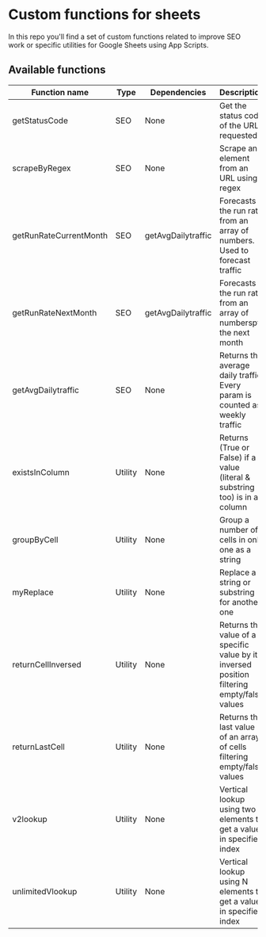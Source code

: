 # Custom functions for sheets
In this repo you'll find a set of custom functions related to improve SEO work or specific utilities for Google Sheets using App Scripts.

## Available functions
| Function name         | Type    | Dependencies              | Description                                                                   |
|-----------------------|---------|---------------------------|-------------------------------------------------------------------------------|
| getStatusCode         | SEO     | None                      | Get the status code of the URL requested                                      |
| scrapeByRegex         | SEO     | None                      | Scrape an element from an URL using regex                                     |
| getRunRateCurrentMonth| SEO     | getAvgDailytraffic        | Forecasts the run rate from an array of numbers. Used to forecast traffic     |
| getRunRateNextMonth   | SEO     | getAvgDailytraffic        | Forecasts the run rate from an array of numberspf the next month              |
| getAvgDailytraffic    | SEO     | None                      | Returns the average daily traffic. Every param is counted as weekly traffic   | 
| existsInColumn        | Utility | None                      | Returns (True or False) if a value (literal & substring too) is in a column   |
| groupByCell           | Utility | None                      | Group a number of cells in only one as a string                               |
| myReplace             | Utility | None                      | Replace a string or substring for another one                                 |
| returnCellInversed    | Utility | None                      | Returns the value of a specific value by its inversed position filtering empty/falsy values  |
| returnLastCell        | Utility | None                      | Returns the last value of an array of cells filtering empty/falsy values       |
| v2lookup              | Utility | None                      | Vertical lookup using two elements to get a value in specified index           |
| unlimitedVlookup      | Utility | None                      | Vertical lookup using N elements to get a value in specified index             |
